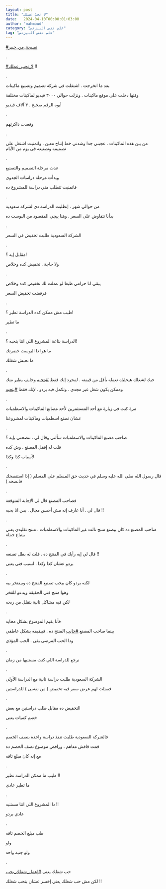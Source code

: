 ```yaml
---
layout: post
title: "لا تحبّ عملك"
date:   2024-04-10T00:00:01+03:00
author: "mahmoud"
category: "علم نفس البيزنس"
tag: "علم نفس البيزنس"
---
```



[<u>\#نصيحة\_من\_خبير</u>](https://www.facebook.com/hashtag/%D9%86%D8%B5%D9%8A%D8%AD%D8%A9_%D9%85%D9%86_%D8%AE%D8%A8%D9%8A%D8%B1?__eep__=6&__cft__%5b0%5d=AZVCcqV8-rbqZz6GkscSQAJgxPJlNNGHQzEHB_LFA_x6vw14LazSTftRHnQpfpBpbhHMTZXU-9ysCX13rNQdmhFsxsXOTVLiWXgVQrZ5YeEYcNxeOtF6pTemkResfdwpjGhl1atdHgfm2vLcCNfweNAhfbwz9B8uq5PItTM1mWpipQ&__tn__=*NK-R)

.

[<u>\#لا\_تحب\_عملك</u>](https://www.facebook.com/hashtag/%D9%84%D8%A7_%D8%AA%D8%AD%D8%A8_%D8%B9%D9%85%D9%84%D9%83?__eep__=6&__cft__%5b0%5d=AZVCcqV8-rbqZz6GkscSQAJgxPJlNNGHQzEHB_LFA_x6vw14LazSTftRHnQpfpBpbhHMTZXU-9ysCX13rNQdmhFsxsXOTVLiWXgVQrZ5YeEYcNxeOtF6pTemkResfdwpjGhl1atdHgfm2vLcCNfweNAhfbwz9B8uq5PItTM1mWpipQ&__tn__=*NK-R)
!!

.

بعد ما اتخرجت . اشتغلت في شركة تصميم وتصنيع
ماكينات

وقتها دخلت على موقع ماكينات . ونزلت حوالي ٣٠٠٠ فيديو
لماكينات مختلفة

أيوه الرقم صحيح . ٣ آلاف فيديو

.

وقعدت ذاكرتهم

.

من بين هذه الماكينات . عجبني جدا وشدني خط إنتاج معين .
واتمنيت اشتغل على تصميمه وتصنيعه في يوم من الأيام

.

عدت مرحلة التصميم والتصنيع

وبدأت مرحلة دراسات الجدوى

فاتمنيت تتطلب مني دراسة للمشروع ده

.

من حوالي شهر . إتطلبت الدراسة دي لشركة سعودية

بدأنا نتفاوض على السعر . وهنا ييجي المقصود من البوست
ده

.

الشركة السعودية طلبت تخفيض في السعر

.

مقابل إيه ؟!

ولا حاجة . تخفيض كده وخلاص

.

يبقى انا حرامي طبعا لو عملت لك تخفيض كده وخلاص

فرفضت تخفيض السعر

.

طيب مش ممكن كده الدراسة تطير ؟!

ما تطير

.

الدراسة بتاعة المشروع اللي انتا بتحبه ؟!

ما هوا دا البوست حضرتك

ما تحبش شغلك

.

حبك لشغلك هيخليك تعمله بأقل من قيمته . لمجرد إنك
فقط
[<u>\#بتحبه</u>](https://www.facebook.com/hashtag/%D8%A8%D8%AA%D8%AD%D8%A8%D9%87?__eep__=6&__cft__%5b0%5d=AZVCcqV8-rbqZz6GkscSQAJgxPJlNNGHQzEHB_LFA_x6vw14LazSTftRHnQpfpBpbhHMTZXU-9ysCX13rNQdmhFsxsXOTVLiWXgVQrZ5YeEYcNxeOtF6pTemkResfdwpjGhl1atdHgfm2vLcCNfweNAhfbwz9B8uq5PItTM1mWpipQ&__tn__=*NK-R)
وخايف يطير منك

وممكن يكون شغل غير مجدي . وتكمل فيه بردو . لإنك
فقط
[<u>\#بتحبه</u>](https://www.facebook.com/hashtag/%D8%A8%D8%AA%D8%AD%D8%A8%D9%87?__eep__=6&__cft__%5b0%5d=AZVCcqV8-rbqZz6GkscSQAJgxPJlNNGHQzEHB_LFA_x6vw14LazSTftRHnQpfpBpbhHMTZXU-9ysCX13rNQdmhFsxsXOTVLiWXgVQrZ5YeEYcNxeOtF6pTemkResfdwpjGhl1atdHgfm2vLcCNfweNAhfbwz9B8uq5PItTM1mWpipQ&__tn__=*NK-R)

.

مرة كنت في زيارة مع أحد المستثمرين لأحد مصانع الماكينات
والاسطمبات

عشان نصنع اسطمبات وماكينات لمشروعنا

.

صاحب مصنع الماكينات والاسطمبات سألني وقال لي . تنصحني
بإيه ؟

قلت له إقفل المصنع . وش كده

لأسباب كذا وكذا

.

قال رسول الله صلى الله عليه وسلم في حديث حق المسلم على
المسلم ( إذا استنصحك فانصحه )

.

فصاحب المصنع قال لي الإجابة المتوقعة

قال لي . أنا عارف إنه مش أحسن مجال . بس انا بحبه
!!

.

صاحب المصنع ده كان بيصنع منتج تالت غير الماكينات
والاسطمبات . منتج تقليدي يعني بيتباع جملة

.

قال لي إيه رأيك في المنتج ده . قلت له بطل تصنعه
!!

بردو عشان كذا وكذا . لسبب فني يعني

.

لكنه بردو كان بيحب تصنيع المنتج ده وبيفتخر بيه

وهوا منتج فني الحقيقة ويدعو للفخر

لكن فيه مشاكل تانية بتقلل من ربحه

.

فأنا بقيم الموضوع بشكل محايد

بينما صاحب المصنع
[<u>\#حابب</u>](https://www.facebook.com/hashtag/%D8%AD%D8%A7%D8%A8%D8%A8?__eep__=6&__cft__%5b0%5d=AZVCcqV8-rbqZz6GkscSQAJgxPJlNNGHQzEHB_LFA_x6vw14LazSTftRHnQpfpBpbhHMTZXU-9ysCX13rNQdmhFsxsXOTVLiWXgVQrZ5YeEYcNxeOtF6pTemkResfdwpjGhl1atdHgfm2vLcCNfweNAhfbwz9B8uq5PItTM1mWpipQ&__tn__=*NK-R)
المنتج ده . فبيقيمه بشكل عاطفي

ودا الحب المرضي بقى . الحب المؤذي

.

نرجع للدراسة اللي كنت مستنيها من زمان

.

الشركة السعودية طلبت دراسة تانية مع الدراسة
الأولى

فعملت لهم عرض سعر فيه تخفيض ( من نفسي ) للدراستين

.

التخفيض ده مقابل طلب دراستين مع بعض

خصم كميات يعني

.

فالشركة السعودية طلبت تنفذ دراسة واحدة بنصف الخصم

قمت قافش معاهم . ورافض موضوع نصف الخصم ده

مع إنه كان مبلغ تافه

.

طيب ما ممكن الدراسة تطير !!

ما تطير عادي

.

دا المشروع اللي انتا مستنيه !!

عادي بردو

.

طب مبلغ الخصم تافه

ولو

ولو جنيه واحد

.

حب شغلك يعني
[<u>\#إعمل\_شغلك\_بحب</u>](https://www.facebook.com/hashtag/%D8%A5%D8%B9%D9%85%D9%84_%D8%B4%D8%BA%D9%84%D9%83_%D8%A8%D8%AD%D8%A8?__eep__=6&__cft__%5b0%5d=AZVCcqV8-rbqZz6GkscSQAJgxPJlNNGHQzEHB_LFA_x6vw14LazSTftRHnQpfpBpbhHMTZXU-9ysCX13rNQdmhFsxsXOTVLiWXgVQrZ5YeEYcNxeOtF6pTemkResfdwpjGhl1atdHgfm2vLcCNfweNAhfbwz9B8uq5PItTM1mWpipQ&__tn__=*NK-R)

لكن مش حب شغلك يعني إخسر عشان بتحب شغلك !!
